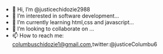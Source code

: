 - 👋 Hi, I’m @justicechidozie2988
- 👀 I’m interested in software development...
- 🌱 I’m currently learning html,css and javascript...
- 💞️ I’m looking to collaborate on ...
- 📫 How to reach me: columbuschidozie1@gmail.com,twitter:@justiceColumbu6 

<!---
justicechidozie2988/justicechidozie2988 is a ✨ special ✨ repository because its `README.md` (this file) appears on your GitHub profile.
You can click the Preview link to take a look at your changes.
--->
